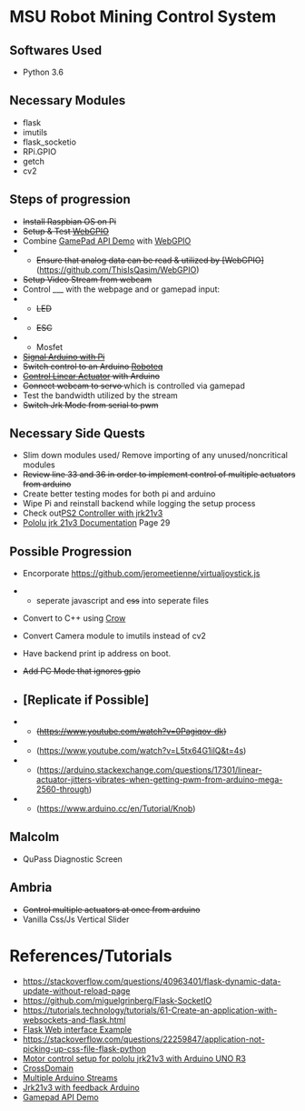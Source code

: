 # MSU Robot Mining Control System 
## Softwares Used 
* Python 3.6
## Necessary Modules
* flask 
* imutils
* flask_socketio
* RPi.GPIO
* getch
* cv2

## Steps of progression
* <del>Install Raspbian OS on Pi</del>
* <del>Setup & Test [WebGPIO](https://github.com/ThisIsQasim/WebGPIO)</del>
* Combine [GamePad API Demo](https://github.com/luser/gamepadtest) with [WebGPIO](https://github.com/ThisIsQasim/WebGPIO)
* * <del>Ensure that analog data can be read & utilized by [WebGPIO]</del>(https://github.com/ThisIsQasim/WebGPIO)
* <del> Setup Video Stream from webcam </del>
* Control ___ with the webpage and or gamepad input:
* * <del>LED</del>
* * <del>ESC</del> 
* * Mosfet 
* <del>[Signal Arduino with Pi](https://maker.pro/education/how-to-connect-and-interface-a-raspberry-pi-with-an-arduino) </del>
* <del>Switch control to an Arduino [Roboteq](https://github.com/kippandrew/Arduino-RobotEQ)</del>
* <del>[Control Linear Actuator](https://www.marginallyclever.com/2015/07/how-to-control-a-linear-actuator-with-an-arduino/) with Arduino</del>
* <del>Connect webcam to servo </del> which is controlled via gamepad
* Test the bandwidth utilized by the stream
* <del>Switch Jrk Mode from serial to pwm</del>

## Necessary Side Quests
* Slim down modules used/ Remove importing of any unused/noncritical modules
* <del>Review line 33 and 36 in order to implement control of multiple actuators from arduino</del>
* Create better testing modes for both pi and arduino
* Wipe Pi and reinstall backend while logging the setup process 
* Check out[PS2 Controller with jrk21v3](https://arduino.stackexchange.com/questions/17301/linear-actuator-jitters-vibrates-when-getting-pwm-from-arduino-mega-2560-through)
* [Pololu jrk 21v3 Documentation](https://www.pololu.com/docs/pdf/0J38/jrk_motor_controller.pdf) Page 29

## Possible Progression
* Encorporate https://github.com/jeromeetienne/virtualjoystick.js
* * seperate javascript and <del>css</del> into seperate files
* Convert to C++ using [Crow](https://github.com/ipkn/crow)
* Convert Camera module to imutils instead of cv2
* Have backend print ip address on boot.

* <del>Add PC Mode that ignores gpio</del>
* ## [Replicate if Possible]
* * <del>(https://www.youtube.com/watch?v=0Pagiqov-dk)</del>
* * (https://www.youtube.com/watch?v=L5tx64G1ilQ&t=4s)
* * (https://arduino.stackexchange.com/questions/17301/linear-actuator-jitters-vibrates-when-getting-pwm-from-arduino-mega-2560-through)
* * (https://www.arduino.cc/en/Tutorial/Knob)
 ## Malcolm
 * QuPass Diagnostic Screen
 ## Ambria
 * <del>Control multiple actuators at once from arduino</del>
 * Vanilla Css/Js Vertical Slider

# References/Tutorials
* https://stackoverflow.com/questions/40963401/flask-dynamic-data-update-without-reload-page
* https://github.com/miguelgrinberg/Flask-SocketIO
* https://tutorials.technology/tutorials/61-Create-an-application-with-websockets-and-flask.html
* [Flask Web interface Example](https://forum.poppy-project.org/t/flask-quick-web-interface-for-robots/2217/6)
* https://stackoverflow.com/questions/22259847/application-not-picking-up-css-file-flask-python
* [Motor control setup for pololu jrk21v3 with Arduino UNO R3](https://forum.arduino.cc/index.php?topic=146784.0)
* [CrossDomain](http://flask.pocoo.org/snippets/56/)
* [Multiple Arduino Streams](https://www.arduino.cc/en/Tutorial/TwoPortRece)
* [Jrk21v3 with feedback Arduino](https://forum.pololu.com/t/getting-feedback-from-jrk21v3-with-arduino/8823/6)
* [Gamepad API Demo](https://gamedevelopment.tutsplus.com/tutorials/using-the-html5-gamepad-api-to-add-controller-support-to-browser-games--cms-21345)

